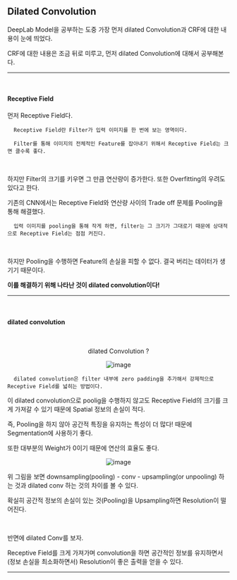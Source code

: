 ## Dilated Convolution 

DeepLab Model을 공부하는 도중 가장 먼저 dilated Convolution과 CRF에 대한 내용이 눈에 띄었다.

CRF에 대한 내용은 조금 뒤로 미루고, 먼저 dilated Convolution에 대해서 공부해본다.

---

<br>

#### Receptive Field

먼저 Receptive Field다.

      Receptive Field란 Filter가 입력 이미지를 한 번에 보는 영역이다. 

      Filter를 통해 이미지의 전체적인 Feature를 잡아내기 위해서 Receptive Field는 크면 클수록 좋다.
      
<br>      
      
하지만 Filter의 크기를 키우면 그 만큼 연산량이 증가한다. 또한 Overfitting의 우려도 있다고 한다.

기존의 CNN에서는 Receptive Field와 연산량 사이의 Trade off 문제를 Pooling을 통해 해결했다.

      입력 이미지를 pooling을 통해 작게 하면, filter는 그 크기가 그대로기 때문에 상대적으로 Receptive Field는 점점 커진다.

<br>
      
하지만 Pooling을 수행하면 Feature의 손실을 피할 수 없다. 결국 버리는 데이터가 생기기 때문이다.

**이를 해결하기 위해 나타난 것이 dilated convolution이다!**

---

<br>

#### dilated convolution

<br>

<div align=center>

dilated Convolution ?
  
![image](https://user-images.githubusercontent.com/59076451/131513108-a805705a-1d20-461a-9476-520c5339cc71.png)
  
</div>  

      dilated convolution은 filter 내부에 zero padding을 추가해서 강제적으로 Receptive Field를 넓히는 방법이다.

이 dilated convolution으로 poolig을 수행하지 않고도 Receptive Field의 크기를 크게 가져갈 수 있기 때문에 Spatial 정보의 손실이 적다.

즉, Pooling을 하지 않아 공간적 특징을 유지하는 특성이 더 많다! 때문에 Segmentation에 사용하기 좋다.

또한 대부분의 Weight가 0이기 때문에 연산의 효율도 좋다. 


<div align=center>

![image](https://user-images.githubusercontent.com/59076451/131514935-68a27814-1160-42cb-a180-2dac2e5de1d2.png)
    
</div>  


위 그림을 보면 downsampling(pooling) - conv - upsampling(or unpooling) 하는 것과 dilated conv 하는 것의 차이를 볼 수 있다.
  
확실히 공간적 정보의 손실이 있는 것(Pooling)을 Upsampling하면 Resolution이 떨어진다.  

<br>
  
반면에 dilated Conv를 보자. 
  
Receptive Field를 크게 가져가며 convolution을 하면 공간적인 정보를 유지하면서(정보 손실을 최소화하면서) Resolution이 좋은 출력을 얻을 수 있다. 



---




